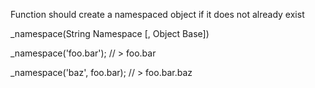 Function should create a namespaced object if it does not already exist

_namespace(String Namespace [, Object Base])

_namespace('foo.bar');
// > foo.bar

_namespace('baz', foo.bar);
// > foo.bar.baz
